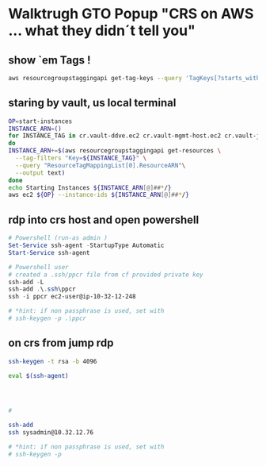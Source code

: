 # Walktrugh GTO Popup  "CRS on AWS ... what they didn´t tell you"
## show `em Tags !
```bash
aws resourcegroupstaggingapi get-tag-keys --query 'TagKeys[?starts_with(@, `cr.`)]'
```
## staring by vault, us local terminal

```bash
OP=start-instances
INSTANCE_ARN=()
for INSTANCE_TAG in cr.vault-ddve.ec2 cr.vault-mgmt-host.ec2 cr.vault-jump-host.ec2
do
INSTANCE_ARN+=$(aws resourcegroupstaggingapi get-resources \
  --tag-filters "Key=${INSTANCE_TAG}" \
  --query "ResourceTagMappingList[0].ResourceARN"\
  --output text)
done
echo Starting Instances ${INSTANCE_ARN[@]##*/}
aws ec2 ${OP} --instance-ids ${INSTANCE_ARN[@]##*/}
```
## rdp into crs host and open powershell

```powershell
# Powershell (run-as admin )
Set-Service ssh-agent -StartupType Automatic
Start-Service ssh-agent

# Powershell user
# created a .ssh/ppcr file from cf provided private key
ssh-add -L
ssh-add .\.ssh\ppcr
ssh -i ppcr ec2-user@ip-10-32-12-248

# *hint: if non passphrase is used, set with 
# ssh-keygen -p .\ppcr
```

## on crs from jump rdp
```bash
ssh-keygen -t rsa -b 4096
```
```bash
eval $(ssh-agent)
```
```bash

```
```bash

```

```bash

# 

ssh-add
ssh sysadmin@10.32.12.76

# *hint: if non passphrase is used, set with 
# ssh-keygen -p
```
